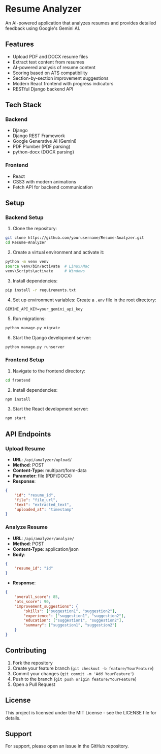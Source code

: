# Resume Analyzer

An AI-powered application that analyzes resumes and provides detailed feedback using Google's Gemini AI.

## Features

- Upload PDF and DOCX resume files
- Extract text content from resumes
- AI-powered analysis of resume content
- Scoring based on ATS compatibility 
- Section-by-section improvement suggestions
- Modern React frontend with progress indicators
- RESTful Django backend API

## Tech Stack

### Backend
- Django
- Django REST Framework
- Google Generative AI (Gemini)
- PDF Plumber (PDF parsing)
- python-docx (DOCX parsing)

### Frontend
- React
- CSS3 with modern animations 
- Fetch API for backend communication

## Setup

### Backend Setup

1. Clone the repository:
```bash
git clone https://github.com/yourusername/Resume-Analyzer.git
cd Resume-Analyzer
```

2. Create a virtual environment and activate it:
```bash
python -m venv venv
source venv/bin/activate  # Linux/Mac
venv\Scripts\activate     # Windows
```

3. Install dependencies:
```bash
pip install -r requirements.txt
```

4. Set up environment variables:
Create a `.env` file in the root directory:
```
GEMINI_API_KEY=your_gemini_api_key
```

5. Run migrations:
```bash
python manage.py migrate
```

6. Start the Django development server:
```bash
python manage.py runserver
```

### Frontend Setup

1. Navigate to the frontend directory:
```bash
cd frontend
```

2. Install dependencies:
```bash
npm install
```

3. Start the React development server:
```bash
npm start
```

## API Endpoints

### Upload Resume
- **URL**: `/api/analyzer/upload/`
- **Method**: POST
- **Content-Type**: multipart/form-data
- **Parameter**: file (PDF/DOCX)
- **Response**: 
```json
{
    "id": "resume_id",
    "file": "file_url",
    "text": "extracted_text",
    "uploaded_at": "timestamp"
}
```

### Analyze Resume
- **URL**: `/api/analyzer/analyze/`
- **Method**: POST
- **Content-Type**: application/json
- **Body**: 
```json
{
    "resume_id": "id"
}
```
- **Response**:
```json
{
    "overall_score": 85,
    "ats_score": 90,
    "improvement_suggestions": {
        "skills": ["suggestion1", "suggestion2"],
        "experience": ["suggestion1", "suggestion2"],
        "education": ["suggestion1", "suggestion2"],
        "summary": ["suggestion1", "suggestion2"]
    }
}
```

## Contributing

1. Fork the repository
2. Create your feature branch (`git checkout -b feature/YourFeature`)
3. Commit your changes (`git commit -m 'Add YourFeature'`)
4. Push to the branch (`git push origin feature/YourFeature`)
5. Open a Pull Request

## License

This project is licensed under the MIT License - see the LICENSE file for details.

## Support

For support, please open an issue in the GitHub repository.
